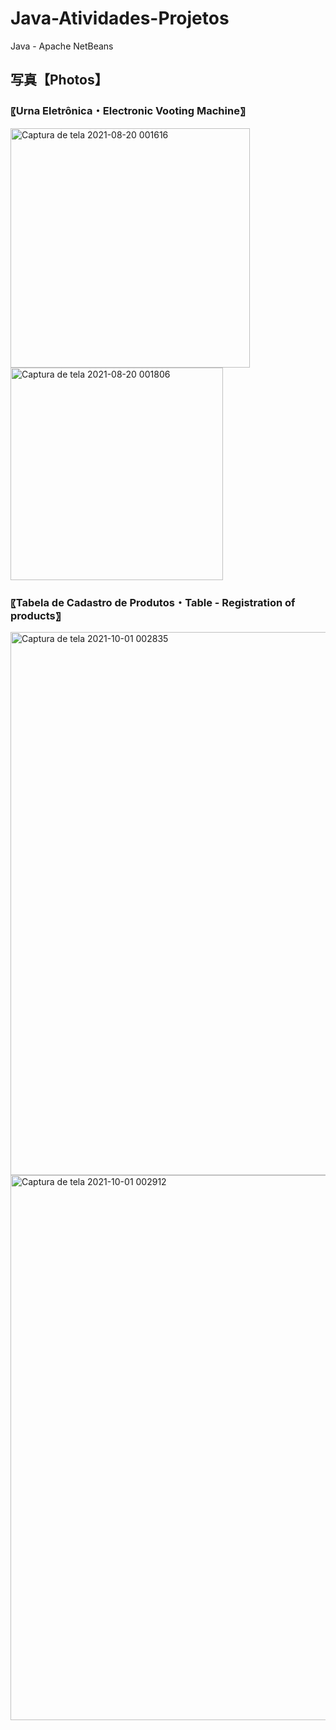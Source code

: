 # Java-Atividades-Projetos
Java - Apache NetBeans

<h2>写真【Photos】</h2>

<h3 aling="left">〖Urna Eletrônica・Electronic Vooting Machine〗</h3>

<img width="383" alt="Captura de tela 2021-08-20 001616" src="https://user-images.githubusercontent.com/82424514/137571767-66244c3f-d4be-4b6d-9b69-aced3a7f34ea.png"><img width="340" alt="Captura de tela 2021-08-20 001806" src="https://user-images.githubusercontent.com/82424514/137571742-c7c8792f-6553-4499-8d55-d7459fb888a1.png">

<h3 aling="left">〖Tabela de Cadastro de Produtos・Table - Registration of products〗 </h3>

<img width="869" alt="Captura de tela 2021-10-01 002835" src="https://user-images.githubusercontent.com/82424514/137571716-b8214287-c24b-44f5-8e32-5d950504350b.png">
<img width="872" alt="Captura de tela 2021-10-01 002912" src="https://user-images.githubusercontent.com/82424514/137571718-a73026b5-2a3a-4ced-90e3-3fbaa4d30490.png">


